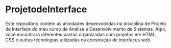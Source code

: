 # ProjetodeInterface
Este repositório contém as atividades desenvolvidas na disciplina de Projeto de Interface do meu curso de Análise e Desenvolvimento de Sistemas. Aqui, você encontrará diferentes pastas organizadas com projetos em HTML, CSS e outras tecnologias utilizadas na construção de interfaces web.
